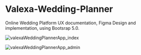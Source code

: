 # Valexa-Wedding-Planner
Online Wedding Platform UX documentation, Figma Design and implementation, using Bootsrap 5.0.

![valexaWeddingPlannerApp_index](https://user-images.githubusercontent.com/59645282/186402155-b89db159-17d5-45ad-9389-b4279bd3a397.jpg)


![valexaWeddingPlannerApp_admin](https://user-images.githubusercontent.com/59645282/186402606-5f198912-723c-4126-a1fc-b3afb63169bf.png)
